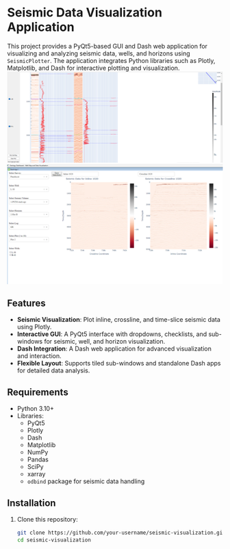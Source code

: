 # Seismic Data Visualization Application

This project provides a PyQt5-based GUI and Dash web application for visualizing and analyzing seismic data, wells, and horizons using `SeismicPlotter`. The application integrates Python libraries such as Plotly, Matplotlib, and Dash for interactive plotting and visualization.
![Log Corelation](log_corl1.png)
![project selection](selection1.png)
## Features

- **Seismic Visualization**: Plot inline, crossline, and time-slice seismic data using Plotly.
- **Interactive GUI**: A PyQt5 interface with dropdowns, checklists, and sub-windows for seismic, well, and horizon visualization.
- **Dash Integration**: A Dash web application for advanced visualization and interaction.
- **Flexible Layout**: Supports tiled sub-windows and standalone Dash apps for detailed data analysis.

## Requirements

- Python 3.10+
- Libraries:
  - PyQt5
  - Plotly
  - Dash
  - Matplotlib
  - NumPy
  - Pandas
  - SciPy
  - xarray
  - `odbind` package for seismic data handling

## Installation

1. Clone this repository:
   ```bash
   git clone https://github.com/your-username/seismic-visualization.git
   cd seismic-visualization
